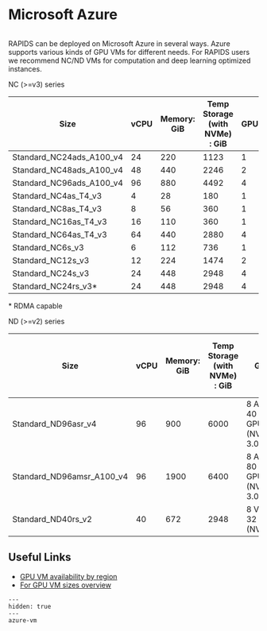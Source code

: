 # Microsoft Azure

```{include} ../../_includes/menus/azure.md

```

RAPIDS can be deployed on Microsoft Azure in several ways. Azure supports various kinds of GPU VMs for different needs.
For RAPIDS users we recommend NC/ND VMs for computation and deep learning optimized instances.

NC (>=v3) series

| Size                     | vCPU | Memory: GiB | Temp Storage (with NVMe) : GiB | GPU | GPU Memory: GiB | Max data disks | Max uncached disk throughput: IOPS / MBps | Max NICs/network bandwidth (MBps) |
| ------------------------ | ---- | ----------- | ------------------------------ | --- | --------------- | -------------- | ----------------------------------------- | --------------------------------- |
| Standard_NC24ads_A100_v4 | 24   | 220         | 1123                           | 1   | 80              | 12             | 30000/1000                                | 2/20,000                          |
| Standard_NC48ads_A100_v4 | 48   | 440         | 2246                           | 2   | 160             | 24             | 60000/2000                                | 4/40,000                          |
| Standard_NC96ads_A100_v4 | 96   | 880         | 4492                           | 4   | 320             | 32             | 120000/4000                               | 8/80,000                          |
| Standard_NC4as_T4_v3     | 4    | 28          | 180                            | 1   | 16              | 8              | 2 / 8000                                  |
| Standard_NC8as_T4_v3     | 8    | 56          | 360                            | 1   | 16              | 16             | 4 / 8000                                  |
| Standard_NC16as_T4_v3    | 16   | 110         | 360                            | 1   | 16              | 32             | 8 / 8000                                  |
| Standard_NC64as_T4_v3    | 64   | 440         | 2880                           | 4   | 64              | 32             | 8 / 32000                                 |
| Standard_NC6s_v3         | 6    | 112         | 736                            | 1   | 16              | 12             | 20000/200                                 | 4                                 |
| Standard_NC12s_v3        | 12   | 224         | 1474                           | 2   | 32              | 24             | 40000/400                                 | 8                                 |
| Standard_NC24s_v3        | 24   | 448         | 2948                           | 4   | 64              | 32             | 80000/800                                 | 8                                 |
| Standard_NC24rs_v3\*     | 24   | 448         | 2948                           | 4   | 64              | 32             | 80000/800                                 | 8                                 |

\* RDMA capable

ND (>=v2) series

| Size                      | vCPU | Memory: GiB | Temp Storage (with NVMe) : GiB | GPU                            | GPU Memory: GiB | Max data disks | Max uncached disk throughput: IOPS / MBps | Max NICs/network bandwidth (MBps) |
| ------------------------- | ---- | ----------- | ------------------------------ | ------------------------------ | --------------- | -------------- | ----------------------------------------- | --------------------------------- |
| Standard_ND96asr_v4       | 96   | 900         | 6000                           | 8 A100 40 GB GPUs (NVLink 3.0) | 40              | 32             | 80,000 / 800                              | 8/24,000                          |
| Standard_ND96amsr_A100_v4 | 96   | 1900        | 6400                           | 8 A100 80 GB GPUs (NVLink 3.0) | 80              | 32             | 80,000 / 800                              | 8/24,000                          |
| Standard_ND40rs_v2        | 40   | 672         | 2948                           | 8 V100 32 GB (NVLink)          | 32              | 32             | 80,000 / 800                              | 8/24,000                          |

## Useful Links

- [GPU VM availability by region](https://azure.microsoft.com/en-us/explore/global-infrastructure/products-by-region/?products=virtual-machines)
- [For GPU VM sizes overview](https://learn.microsoft.com/en-us/azure/virtual-machines/sizes-gpu)

```{toctree}
---
hidden: true
---
azure-vm
```
